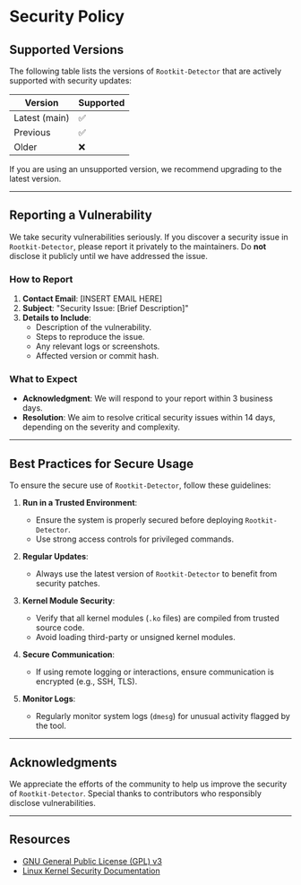 # **Security Policy**

## **Supported Versions**

The following table lists the versions of `Rootkit-Detector` that are actively supported with security updates:

| Version       | Supported          |
|---------------|--------------------|
| Latest (main) | :white_check_mark: |
| Previous      | :white_check_mark: |
| Older         | :x:                |

If you are using an unsupported version, we recommend upgrading to the latest version.

---

## **Reporting a Vulnerability**

We take security vulnerabilities seriously. If you discover a security issue in `Rootkit-Detector`, please report it privately to the maintainers. Do **not** disclose it publicly until we have addressed the issue.

### How to Report
1. **Contact Email**: [INSERT EMAIL HERE]
2. **Subject**: "Security Issue: [Brief Description]"
3. **Details to Include**:
   - Description of the vulnerability.
   - Steps to reproduce the issue.
   - Any relevant logs or screenshots.
   - Affected version or commit hash.

### What to Expect
- **Acknowledgment**: We will respond to your report within 3 business days.
- **Resolution**: We aim to resolve critical security issues within 14 days, depending on the severity and complexity.

---

## **Best Practices for Secure Usage**

To ensure the secure use of `Rootkit-Detector`, follow these guidelines:

1. **Run in a Trusted Environment**:
   - Ensure the system is properly secured before deploying `Rootkit-Detector`.
   - Use strong access controls for privileged commands.

2. **Regular Updates**:
   - Always use the latest version of `Rootkit-Detector` to benefit from security patches.

3. **Kernel Module Security**:
   - Verify that all kernel modules (`.ko` files) are compiled from trusted source code.
   - Avoid loading third-party or unsigned kernel modules.

4. **Secure Communication**:
   - If using remote logging or interactions, ensure communication is encrypted (e.g., SSH, TLS).

5. **Monitor Logs**:
   - Regularly monitor system logs (`dmesg`) for unusual activity flagged by the tool.

---

## **Acknowledgments**

We appreciate the efforts of the community to help us improve the security of `Rootkit-Detector`. Special thanks to contributors who responsibly disclose vulnerabilities.

---

## **Resources**

- [GNU General Public License (GPL) v3](https://www.gnu.org/licenses/gpl-3.0.en.html)
- [Linux Kernel Security Documentation](https://www.kernel.org/doc/html/latest/security/index.html)
